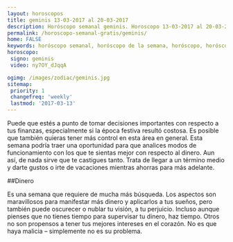 ```yaml
---
layout: horoscopos
title: geminis 13-03-2017 al 20-03-2017 
description: Horóscopo semanal geminis. Horoscopo 13-03-2017 al 20-03-2017. Horoscopos univision gratis
permalink: /horoscopo-semanal-gratis/geminis/
home: FALSE
keywords: horóscopo semanal, horóscopo de la semana, horóscopo, horóscopo gratis,horóscopos, horóscopo esperanza gracia, horoscopos geminis la semana, horóscopos gratis, Tarot, Astrologia, Zodíaco, geminis, horoscopo gratis
horoscopo:
 signo: geminis
 video: ny7OY_dJqqA

ogimg: /images/zodiac/geminis.jpg
sitemap:
 priority: 1
 changefreq: 'weekly'
 lastmod: '2017-03-13'
---
```



Puede que estés a punto de tomar decisiones importantes con respecto a tus finanzas, especialmente si la época festiva resultó costosa. Es posible que también quieras tener más control en esta área en general. Esta semana podría traer una oportunidad para que analices modos de funcionamiento con los que te sientas mejor con respecto al dinero. Aun así, de nada sirve que te castigues tanto. Trata de llegar a un término medio y darte gustos o irte de vacaciones mientras ahorras para más adelante.

##Dinero

Es una semana que requiere de mucha más búsqueda. Los aspectos son maravillosos para manifestar más dinero y aplicarlos a tus sueños, pero también puede oscurecer o nublar tu visión, a tu perjuicio. Incluso aunque pienses que no tienes tiempo para supervisar tu dinero, haz tiempo. Otros no son propensos a tener tus mejores intereses en el corazón. No es que haya malicia – simplemente no es su problema.